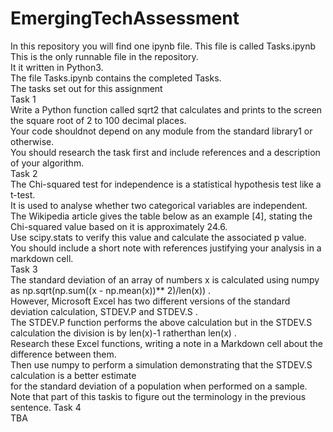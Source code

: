 # EmergingTechAssessment
In this repository you will find one ipynb file. This file is called Tasks.ipynb <br/>
This is the only runnable file in the repository. <br/>
It it written in Python3. <br/>
The file Tasks.ipynb contains the completed Tasks. <br/>
The tasks set out for this assignment <br/>
Task 1 <br/>
Write a Python function called sqrt2 that calculates and prints to the screen the square root of 2 to 100 decimal places. <br />
Your code shouldnot depend on any module from the standard library1 or otherwise. <br/>
You should research the task first and include references and a description of your algorithm. <br/>
Task 2 <br/>
The Chi-squared test for independence is a statistical hypothesis test like a t-test. <br/>
It is used to analyse whether two categorical variables are independent. <br/>
The Wikipedia article gives the table below as an example [4], stating the Chi-squared value based on it is approximately 24.6.<br/>
Use scipy.stats to verify this value and calculate the associated p value. <br/>
You should include a short note with references justifying your analysis in a markdown cell. <br/>
Task 3 <br/>
The standard deviation of an array of numbers x is calculated using numpy as np.sqrt(np.sum((x - np.mean(x))** 2)/len(x)) .<br/>
However, Microsoft Excel has two different versions of the standard deviation calculation, STDEV.P and STDEV.S . <br/>
The STDEV.P function performs the above calculation but in the STDEV.S calculation the division is by len(x)-1 ratherthan len(x) . <br/> Research these Excel functions, writing a note in a Markdown cell about the difference between them. <br/>
Then use numpy to perform a simulation demonstrating that the STDEV.S calculation is a better estimate <br/>
for the standard deviation of a population when performed on a sample. <br/>
Note that part of this taskis to figure out the terminology in the previous sentence.
Task 4 <br/>
TBA <br/>
<br/>
